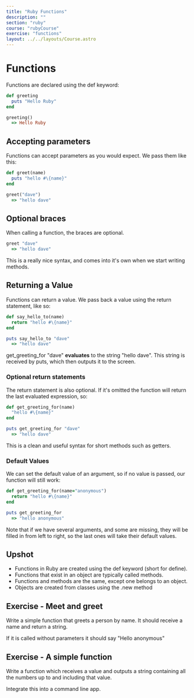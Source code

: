```yaml
---
title: "Ruby Functions"
description: ""
section: "ruby"
course: "rubyCourse"
exercise: "functions"
layout: ../../layouts/Course.astro
---
```


# Functions

Functions are declared using the def keyword:

```ruby
def greeting
  puts "Hello Ruby"
end

greeting()
  => Hello Ruby
```

## Accepting parameters

Functions can accept parameters as you would expect. We pass them like this:

```ruby
def greet(name)
  puts "hello #\{name}"
end

greet("dave")
  => "hello dave"
```

## Optional braces

When calling a function, the braces are optional.

```ruby
greet "dave"
  => "hello dave"
```

This is a really nice syntax, and comes into it's own when we start writing methods.

## Returning a Value

Functions can return a value. We pass back a value using the return statement, like so:

```ruby
def say_hello_to(name)
  return "hello #\{name}"
end

puts say_hello_to "dave"
  => "hello dave"
```

get_greeting_for "dave" **evaluates** to the string "hello dave". This string is received by puts, which then outputs it to the screen.

### Optional return statements

The return statement is also optional. If it's omitted the function will return the last evaluated expression, so:

```ruby
def get_greeting_for(name)
  "hello #\{name}"
end

puts get_greeting_for "dave"
  => "hello dave"
```

This is a clean and useful syntax for short methods such as getters.

### Default Values

We can set the default value of an argument, so if no value is passed, our function will still work:

```ruby
def get_greeting_for(name="anonymous")
  return "hello #\{name}"
end

puts get_greeting_for
  => "hello anonymous"
```

Note that if we have several arguments, and some are missing, they will be filled in from left to right, so the last ones will take their default values.

## Upshot

- Functions in Ruby are created using the def keyword (short for define).
- Functions that exist in an object are typically called methods.
- Functions and methods are the same, except one belongs to an object.
- Objects are created from classes using the .new method

## Exercise - Meet and greet

Write a simple function that greets a person by name. It should receive a name and return a string.

If it is called without parameters it should say "Hello anonymous"

## Exercise - A simple function

Write a function which receives a value and outputs a string containing all the numbers up to and including that value.

Integrate this into a command line app.
